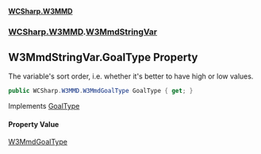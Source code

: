 #### [WCSharp\.W3MMD](README.md 'README')
### [WCSharp\.W3MMD](WCSharp.W3MMD.md 'WCSharp\.W3MMD').[W3MmdStringVar](WCSharp.W3MMD.W3MmdStringVar.md 'WCSharp\.W3MMD\.W3MmdStringVar')

## W3MmdStringVar\.GoalType Property

The variable's sort order, i\.e\. whether it's better to have high or low values\.

```csharp
public WCSharp.W3MMD.W3MmdGoalType GoalType { get; }
```

Implements [GoalType](WCSharp.W3MMD.IW3MmdVar.GoalType.md 'WCSharp\.W3MMD\.IW3MmdVar\.GoalType')

#### Property Value
[W3MmdGoalType](WCSharp.W3MMD.W3MmdGoalType.md 'WCSharp\.W3MMD\.W3MmdGoalType')
